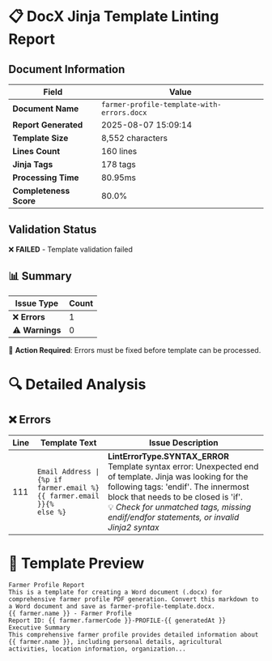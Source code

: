# 📋 DocX Jinja Template Linting Report

## Document Information

| Field | Value |
|-------|-------|
| **Document Name** | `farmer-profile-template-with-errors.docx` |
| **Report Generated** | 2025-08-07 15:09:14 |
| **Template Size** | 8,552 characters |
| **Lines Count** | 160 lines |
| **Jinja Tags** | 178 tags |
| **Processing Time** | 80.95ms |
| **Completeness Score** | 80.0% |

## Validation Status

❌ **FAILED** - Template validation failed


## 📊 Summary

| Issue Type | Count |
|------------|-------|
| ❌ **Errors** | 1 |
| ⚠️ **Warnings** | 0 |

🚨 **Action Required**: Errors must be fixed before template can be processed.



<div class="page-break"></div>

# 🔍 Detailed Analysis

## ❌ Errors

| Line | Template Text | Issue Description |
|------|---------------|-------------------|
| 111 | <code>Email Address \| {%p if farmer\.email %}{{ farmer\.email }}{% else %}</code> | **LintErrorType.SYNTAX_ERROR**<br/>Template syntax error: Unexpected end of template\. Jinja was looking for the following tags: 'endif'\. The innermost block that needs to be closed is 'if'\.<br/>💡 *Check for unmatched tags, missing endif/endfor statements, or invalid Jinja2 syntax* |



<div class="page-break"></div>

# 📄 Template Preview

```jinja2
Farmer Profile Report
This is a template for creating a Word document (.docx) for comprehensive farmer profile PDF generation. Convert this markdown to a Word document and save as farmer-profile-template.docx.
{{ farmer.name }} - Farmer Profile
Report ID: {{ farmer.farmerCode }}-PROFILE-{{ generatedAt }}
Executive Summary
This comprehensive farmer profile provides detailed information about {{ farmer.name }}, including personal details, agricultural activities, location information, organization...
```
